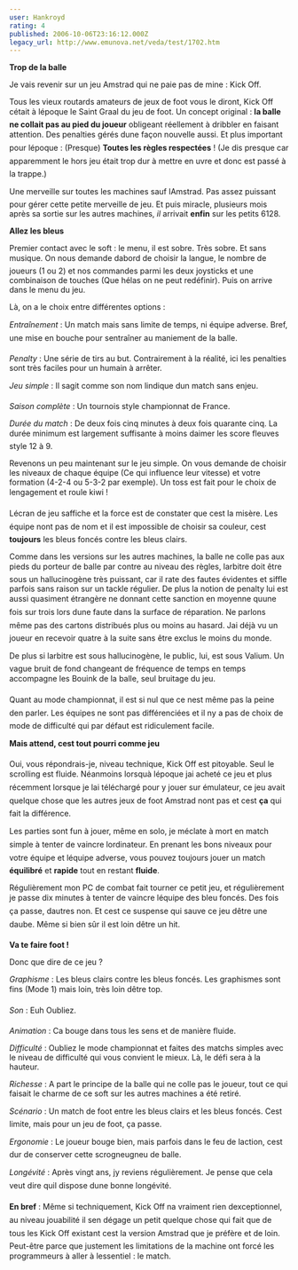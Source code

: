 ```yaml
---
user: Hankroyd
rating: 4
published: 2006-10-06T23:16:12.000Z
legacy_url: http://www.emunova.net/veda/test/1702.htm
---
```

**Trop de la balle**  

  

Je vais revenir sur un jeu Amstrad qui ne paie pas de mine : Kick Off.  

Tous les vieux routards amateurs de jeux de foot vous le diront, Kick Off cétait à lépoque le Saint Graal du jeu de foot. Un concept original : **la balle ne collait pas au pied du joueur** obligeant réellement à dribbler en faisant attention. Des penalties gérés dune façon nouvelle aussi. Et plus important pour lépoque : (Presque) **Toutes les règles respectées** ! (Je dis presque car apparemment le hors jeu était trop dur à mettre en uvre et donc est passé à la trappe.)  

  

Une merveille sur toutes les machines sauf lAmstrad. Pas assez puissant pour gérer cette petite merveille de jeu. Et puis miracle, plusieurs mois après sa sortie sur les autres machines, _il_ arrivait **enfin** sur les petits 6128\.  

  

  

**Allez les bleus**  

  

Premier contact avec le soft : le menu, il est sobre. Très sobre. Et sans musique. On nous demande dabord de choisir la langue, le nombre de joueurs (1 ou 2) et nos commandes parmi les deux joysticks et une combinaison de touches (Que hélas on ne peut redéfinir). Puis on arrive dans le menu du jeu.  

Là, on a le choix entre différentes options :  

  

_Entraînement_ : Un match mais sans limite de temps, ni équipe adverse. Bref, une mise en bouche pour sentraîner au maniement de la balle.  

  

_Penalty_ : Une série de tirs au but. Contrairement à la réalité, ici les penalties sont très faciles pour un humain à arrêter.  

  

_Jeu simple_ : Il sagit comme son nom lindique dun match sans enjeu.  

  

_Saison complète_ : Un tournois style championnat de France.  

  

_Durée du match_ : De deux fois cinq minutes à deux fois quarante cinq. La durée minimum est largement suffisante à moins daimer les score fleuves style 12 à 9\.  

  

Revenons un peu maintenant sur le jeu simple. On vous demande de choisir les niveaux de chaque équipe (Ce qui influence leur vitesse) et votre formation (4-2-4 ou 5-3-2 par exemple). Un toss est fait pour le choix de lengagement et roule kiwi !  

Lécran de jeu saffiche et la force est de constater que cest la misère. Les équipe nont pas de nom et il est impossible de choisir sa couleur, cest **toujours** les bleus foncés contre les bleus clairs.  

  

Comme dans les versions sur les autres machines, la balle ne colle pas aux pieds du porteur de balle par contre au niveau des règles, larbitre doit être sous un hallucinogène très puissant, car il rate des fautes évidentes et siffle parfois sans raison sur un tackle régulier. De plus la notion de penalty lui est aussi quasiment étrangère ne donnant cette sanction en moyenne quune fois sur trois lors dune faute dans la surface de réparation. Ne parlons même pas des cartons distribués plus ou moins au hasard. Jai déjà vu un joueur en recevoir quatre à la suite sans être exclus le moins du monde.  

  

De plus si larbitre est sous hallucinogène, le public, lui, est sous Valium. Un vague bruit de fond changeant de fréquence de temps en temps accompagne les Bouink de la balle, seul bruitage du jeu.  

  

Quant au mode championnat, il est si nul que ce nest même pas la peine den parler. Les équipes ne sont pas différenciées et il ny a pas de choix de mode de difficulté qui par défaut est ridiculement facile.  

  

**Mais attend, cest tout pourri comme jeu**  

  

Oui, vous répondrais-je, niveau technique, Kick Off est pitoyable. Seul le scrolling est fluide. Néanmoins lorsquà lépoque jai acheté ce jeu et plus récemment lorsque je lai téléchargé pour y jouer sur émulateur, ce jeu avait quelque chose que les autres jeux de foot Amstrad nont pas et cest **ça** qui fait la différence.  

Les parties sont fun à jouer, même en solo, je méclate à mort en match simple à tenter de vaincre lordinateur. En prenant les bons niveaux pour votre équipe et léquipe adverse, vous pouvez toujours jouer un match **équilibré** et **rapide** tout en restant **fluide**.  

Régulièrement mon PC de combat fait tourner ce petit jeu, et régulièrement je passe dix minutes à tenter de vaincre léquipe des bleu foncés. Des fois ça passe, dautres non. Et cest ce suspense qui sauve ce jeu dêtre une daube. Même si bien sûr il est loin dêtre un hit.  

  

**Va te faire foot !**  

  

Donc que dire de ce jeu ?  

  

_Graphisme_ : Les bleus clairs contre les bleus foncés. Les graphismes sont fins (Mode 1) mais loin, très loin dêtre top.  

  

_Son_ : Euh Oubliez.  

  

_Animation_ : Ca bouge dans tous les sens et de manière fluide.  

  

_Difficulté_ : Oubliez le mode championnat et faites des matchs simples avec le niveau de difficulté qui vous convient le mieux. Là, le défi sera à la hauteur.  

  

_Richesse_ : A part le principe de la balle qui ne colle pas le joueur, tout ce qui faisait le charme de ce soft sur les autres machines a été retiré.  

  

_Scénario_ : Un match de foot entre les bleus clairs et les bleus foncés. Cest limite, mais pour un jeu de foot, ça passe.  

  

_Ergonomie_ : Le joueur bouge bien, mais parfois dans le feu de laction, cest dur de conserver cette scrogneugneu de balle.  

  

_Longévité_ : Après vingt ans, jy reviens régulièrement. Je pense que cela veut dire quil dispose dune bonne longévité.  

  

**En bref** : Même si techniquement, Kick Off na vraiment rien dexceptionnel, au niveau jouabilité il sen dégage un petit quelque chose qui fait que de tous les Kick Off existant cest la version Amstrad que je préfère et de loin. Peut-être parce que justement les limitations de la machine ont forcé les programmeurs à aller à lessentiel : le match.